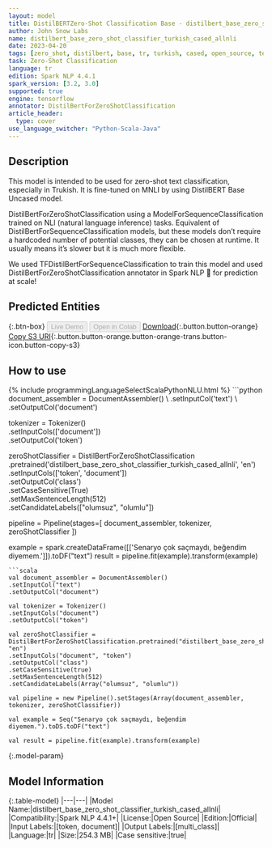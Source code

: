 ```yaml
---
layout: model
title: DistilBERTZero-Shot Classification Base - distilbert_base_zero_shot_classifier_turkish_cased_allnli
author: John Snow Labs
name: distilbert_base_zero_shot_classifier_turkish_cased_allnli
date: 2023-04-20
tags: [zero_shot, distilbert, base, tr, turkish, cased, open_source, tensorflow]
task: Zero-Shot Classification
language: tr
edition: Spark NLP 4.4.1
spark_version: [3.2, 3.0]
supported: true
engine: tensorflow
annotator: DistilBertForZeroShotClassification
article_header:
  type: cover
use_language_switcher: "Python-Scala-Java"
---
```


## Description

This model is intended to be used for zero-shot text classification, especially in Trukish. It is fine-tuned on MNLI by using DistilBERT Base Uncased model.

DistilBertForZeroShotClassification using a ModelForSequenceClassification trained on NLI (natural language inference) tasks. Equivalent of DistilBertForSequenceClassification models, but these models don’t require a hardcoded number of potential classes, they can be chosen at runtime. It usually means it’s slower but it is much more flexible.

We used TFDistilBertForSequenceClassification to train this model and used DistilBertForZeroShotClassification annotator in Spark NLP 🚀 for prediction at scale!

## Predicted Entities



{:.btn-box}
<button class="button button-orange" disabled>Live Demo</button>
<button class="button button-orange" disabled>Open in Colab</button>
[Download](https://s3.amazonaws.com/auxdata.johnsnowlabs.com/public/models/distilbert_base_zero_shot_classifier_turkish_cased_allnli_4.4.1_3.2_1681950583033.zip){:.button.button-orange}
[Copy S3 URI](s3://auxdata.johnsnowlabs.com/public/models/distilbert_base_zero_shot_classifier_turkish_cased_allnli_tr_4.4.1_3.2_1681950583033.zip){:.button.button-orange.button-orange-trans.button-icon.button-copy-s3}

## How to use



<div class="tabs-box" markdown="1">
{% include programmingLanguageSelectScalaPythonNLU.html %}
```python
document_assembler = DocumentAssembler() \
.setInputCol('text') \
.setOutputCol('document')

tokenizer = Tokenizer() \
.setInputCols(['document']) \
.setOutputCol('token')

zeroShotClassifier = DistilBertForZeroShotClassification \
.pretrained('distilbert_base_zero_shot_classifier_turkish_cased_allnli', 'en') \
.setInputCols(['token', 'document']) \
.setOutputCol('class') \
.setCaseSensitive(True) \
.setMaxSentenceLength(512) \
.setCandidateLabels(["olumsuz", "olumlu"])

pipeline = Pipeline(stages=[
document_assembler,
tokenizer,
zeroShotClassifier
])

example = spark.createDataFrame([['Senaryo çok saçmaydı, beğendim diyemem.']]).toDF("text")
result = pipeline.fit(example).transform(example)
```
```scala
val document_assembler = DocumentAssembler()
.setInputCol("text")
.setOutputCol("document")

val tokenizer = Tokenizer()
.setInputCols("document")
.setOutputCol("token")

val zeroShotClassifier = DistilBertForZeroShotClassification.pretrained("distilbert_base_zero_shot_classifier_turkish_cased_allnli", "en")
.setInputCols("document", "token")
.setOutputCol("class")
.setCaseSensitive(true)
.setMaxSentenceLength(512)
.setCandidateLabels(Array("olumsuz", "olumlu"))

val pipeline = new Pipeline().setStages(Array(document_assembler, tokenizer, zeroShotClassifier))

val example = Seq("Senaryo çok saçmaydı, beğendim diyemem.").toDS.toDF("text")

val result = pipeline.fit(example).transform(example)
```
</div>

{:.model-param}
## Model Information

{:.table-model}
|---|---|
|Model Name:|distilbert_base_zero_shot_classifier_turkish_cased_allnli|
|Compatibility:|Spark NLP 4.4.1+|
|License:|Open Source|
|Edition:|Official|
|Input Labels:|[token, document]|
|Output Labels:|[multi_class]|
|Language:|tr|
|Size:|254.3 MB|
|Case sensitive:|true|
